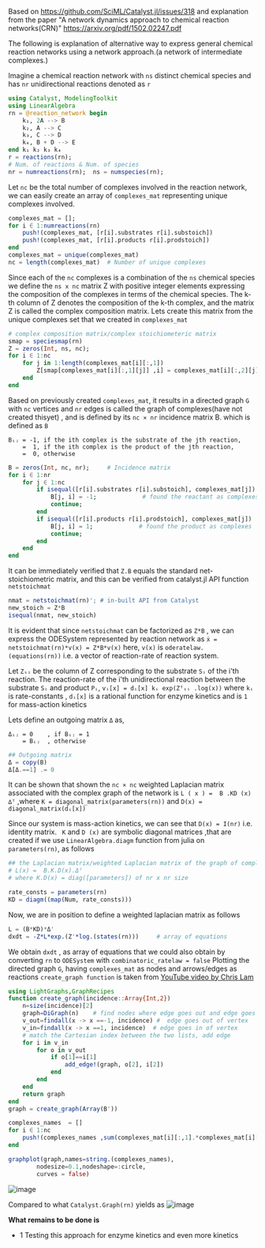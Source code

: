 Based on https://github.com/SciML/Catalyst.jl/issues/318 and explanation from the paper
"A network dynamics approach to chemical reaction networks(CRN)" https://arxiv.org/pdf/1502.02247.pdf

The following is explanation of alternative way to express general chemical reaction networks using a network approach.(a network of intermediate complexes.)

Imagine a chemical reaction network with `ns`  distinct chemical species and has `nr` unidirectional reactions denoted as `r`
```julia
using Catalyst, ModelingToolkit
using LinearAlgebra
rn = @reaction_network begin
    k₁, 2A --> B
    k₂, A --> C
    k₃, C --> D
    k₄, B + D --> E
end k₁ k₂ k₃ k₄
r = reactions(rn);
# Num. of reactions & Num. of species
nr = numreactions(rn);  ns = numspecies(rn);
```
Let `nc` be the total number of complexes involved in the reaction network, we can easily create an array of `complexes_mat` representing unique complexes involved.

```julia
complexes_mat = [];
for i ∈ 1:numreactions(rn)
    push!(complexes_mat, [r[i].substrates r[i].substoich])
    push!(complexes_mat, [r[i].products r[i].prodstoich])
end
complexes_mat = unique(complexes_mat)
nc = length(complexes_mat)  # Number of unique complexes
```
Since each of the `nc` complexes is a combination of the `ns` chemical species we define the `ns x nc` matrix Z with positive integer elements expressing the composition of the complexes in terms of the chemical species. The k-th column of Z denotes the composition of the k-th complex, and the matrix Z is called the complex composition matrix. Lets create this matrix from the unique complexes set that we created in `complexes_mat`
```julia
# complex composition matrix/complex stoichiometeric matrix
smap = speciesmap(rn)
Z = zeros(Int, ns, nc);
for i ∈ 1:nc
    for j in 1:length(complexes_mat[i][:,1])
        Z[smap[complexes_mat[i][:,1][j]] ,i] = complexes_mat[i][:,2][j]
    end
end
```
Based on previously created `complexes_mat`, it results in a directed graph `G` with `nc` vertices and `nr` edges is called the graph of complexes(have not created thisyet) , and is defined by its `nc × nr` incidence matrix B.
which is defined as `B`
```
Bᵢⱼ = -1, if the ith complex is the substrate of the jth reaction,
    =  1, if the ith complex is the product of the jth reaction,
    =  0, otherwise
```
```julia
B = zeros(Int, nc, nr);     # Incidence matrix
for i ∈ 1:nr
    for j ∈ 1:nc
        if isequal([r[i].substrates r[i].substoich], complexes_mat[j])
            B[j, i] = -1;             # found the reactant as complexes
            continue;
        end
        if isequal([r[i].products r[i].prodstoich], complexes_mat[j])
            B[j, i] = 1;             # found the product as complexes
            continue;
        end
    end
end
```
It can be immediately verified that `Z.B` equals the standard net-stoichiometric matrix, and this can be verified from catalyst.jl API function `netstoichmat`
```julia
nmat = netstoichmat(rn)'; # in-built API from Catalyst
new_stoich = Z*B
isequal(nmat, new_stoich)
```
It is evident that since `netstoichmat` can be factorized as `Z*B` , we can express the ODESystem represented by reaction network as 
`ẋ = netstoichmat(rn)*v(x) = Z*B*v(x)` 
here,  `v(x)` is `oderatelaw.(equations(rn))`  i.e. a vector of reaction-rate of reaction system.

Let `Zₛᵢ` be the column of Z corresponding to the substrate `Sᵢ` of the i'th reaction.
The reaction-rate of the i'th unidirectional reaction between the substrate `Sᵢ` and product `Pᵢ`, 
`vᵢ[x] = dᵢ[x] kᵢ exp(Zᵀₛᵢ .log(x))`
where `kᵢ ` is rate-constants , `dᵢ[x]` is a rational function for enzyme kinetics and is `1` for mass-action kinetics

Lets define an outgoing matrix `Δ` as,

```
Δᵢⱼ = 0    , if Bᵢⱼ = 1
    = Bᵢⱼ  , otherwise
```
```julia
## Outgoing matrix
Δ = copy(B)
Δ[Δ.==1] .= 0
```
It can be shown that shown  the `nc × nc` weighted Laplacian matrix associated with the complex graph of
the network is `L ( x ) =  B .KD (x) ∆ᵀ` ,where `K = diagonal_matrix(parameters(rn))` and `D(x) = diagonal_matrix(dᵢ[x])`

Since our system is mass-action kinetics, we can see that `D(x) = I(nr)` i.e. identity matrix.
` K` and `D (x)` are symbolic diagonal matrices ,that are created if we use `LinearAlgebra.diagm` function from julia on `parameters(rn)`, as follows
```julia
## the Laplacian matrix/weighted Laplacian matrix of the graph of complexes
# L(x) =  B.K.D(x).Δᵀ
# where K.D(x) = diag([parameters]) of nr x nr size

rate_consts = parameters(rn)
KD = diagm((map(Num, rate_consts)))

```
Now, we are in position to define a weighted laplacian matrix as follows
```julia
L = (B*KD)*Δ'
dxdt = -Z*L*exp.(Z'*log.(states(rn)))     # array of equations
```
We obtain `dxdt` , as array of equations that we could also obtain by converting `rn` to `ODESystem` with `combinatoric_ratelaw = false`
Plotting the directed graph `G`, having `complexes_mat` as nodes and arrows/edges as reactions
`create_graph function` is taken from [YouTube video by Chris Lam](https://www.youtube.com/watch?v=cLl611S4Qe0)
```julia
using LightGraphs,GraphRecipes
function create_graph(incidence::Array{Int,2})
    n=size(incidence)[2]
    graph=DiGraph(n)    # find nodes where edge goes out and edge goes
    v_out=findall(x -> x ==-1, incidence) #  edge goes out of vertex
    v_in=findall(x -> x ==1, incidence)  # edge goes in of vertex
    # match the Cartesian index between the two lists, add edge
    for i in v_in
        for o in v_out
            if o[1]==i[1]
                add_edge!(graph, o[2], i[2])
            end
        end
    end
    return graph
end
graph = create_graph(Array(B'))

complexes_names  = []
for i ∈ 1:nc
    push!(complexes_names ,sum(complexes_mat[i][:,1].*complexes_mat[i][:,2]))
end

graphplot(graph,names=string.(complexes_names),
        nodesize=0.1,nodeshape=:circle,
        curves = false)
```
![image](https://user-images.githubusercontent.com/26343789/113780064-440ddd00-974c-11eb-94d0-b8f3e57a85b8.png)

Compared to what `Catalyst.Graph(rn)` yields as 
![image](https://user-images.githubusercontent.com/26343789/113780199-81726a80-974c-11eb-9c43-93eb07b69de2.png)

**What remains to be done is**
- 1 Testing this approach for enzyme kinetics and even more kinetics
